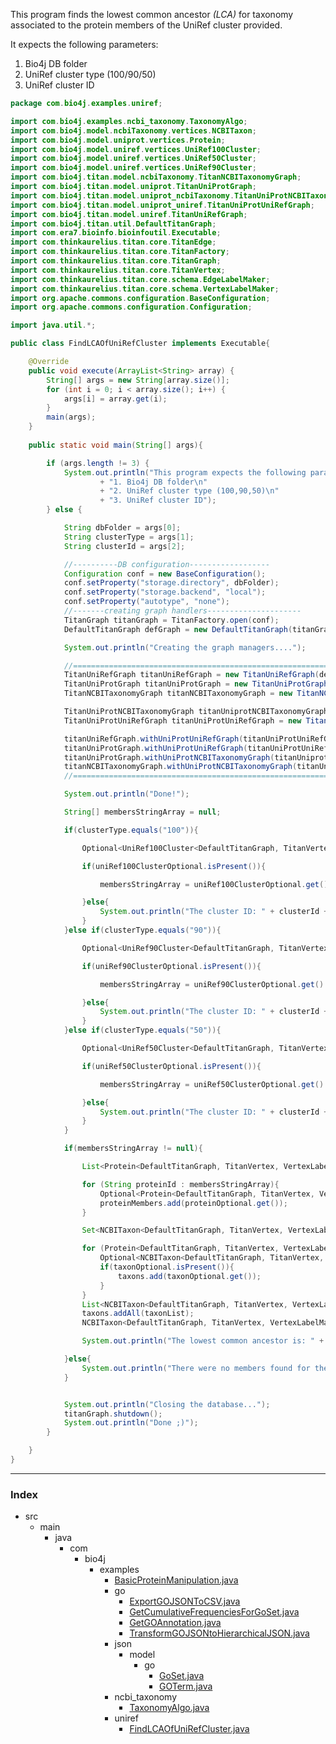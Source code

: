 

This program finds the lowest common ancestor _(LCA)_ for taxonomy associated to the protein members of the UniRef
cluster provided.

It expects the following parameters:

1. Bio4j DB folder
2. UniRef cluster type (100/90/50)
3. UniRef cluster ID



```java
package com.bio4j.examples.uniref;

import com.bio4j.examples.ncbi_taxonomy.TaxonomyAlgo;
import com.bio4j.model.ncbiTaxonomy.vertices.NCBITaxon;
import com.bio4j.model.uniprot.vertices.Protein;
import com.bio4j.model.uniref.vertices.UniRef100Cluster;
import com.bio4j.model.uniref.vertices.UniRef50Cluster;
import com.bio4j.model.uniref.vertices.UniRef90Cluster;
import com.bio4j.titan.model.ncbiTaxonomy.TitanNCBITaxonomyGraph;
import com.bio4j.titan.model.uniprot.TitanUniProtGraph;
import com.bio4j.titan.model.uniprot_ncbiTaxonomy.TitanUniProtNCBITaxonomyGraph;
import com.bio4j.titan.model.uniprot_uniref.TitanUniProtUniRefGraph;
import com.bio4j.titan.model.uniref.TitanUniRefGraph;
import com.bio4j.titan.util.DefaultTitanGraph;
import com.era7.bioinfo.bioinfoutil.Executable;
import com.thinkaurelius.titan.core.TitanEdge;
import com.thinkaurelius.titan.core.TitanFactory;
import com.thinkaurelius.titan.core.TitanGraph;
import com.thinkaurelius.titan.core.TitanVertex;
import com.thinkaurelius.titan.core.schema.EdgeLabelMaker;
import com.thinkaurelius.titan.core.schema.VertexLabelMaker;
import org.apache.commons.configuration.BaseConfiguration;
import org.apache.commons.configuration.Configuration;

import java.util.*;

public class FindLCAOfUniRefCluster implements Executable{

    @Override
    public void execute(ArrayList<String> array) {
        String[] args = new String[array.size()];
        for (int i = 0; i < array.size(); i++) {
            args[i] = array.get(i);
        }
        main(args);
    }
    
    public static void main(String[] args){

        if (args.length != 3) {
            System.out.println("This program expects the following parameters:\n"
                    + "1. Bio4j DB folder\n"
                    + "2. UniRef cluster type (100,90,50)\n"
                    + "3. UniRef cluster ID");
        } else {

	        String dbFolder = args[0];
	        String clusterType = args[1];
	        String clusterId = args[2];

	        //----------DB configuration------------------
	        Configuration conf = new BaseConfiguration();
	        conf.setProperty("storage.directory", dbFolder);
	        conf.setProperty("storage.backend", "local");
	        conf.setProperty("autotype", "none");
	        //-------creating graph handlers---------------------
	        TitanGraph titanGraph = TitanFactory.open(conf);
	        DefaultTitanGraph defGraph = new DefaultTitanGraph(titanGraph);

	        System.out.println("Creating the graph managers....");

	        //====================================================================================
	        TitanUniRefGraph titanUniRefGraph = new TitanUniRefGraph(defGraph);
	        TitanUniProtGraph titanUniProtGraph = new TitanUniProtGraph(defGraph);
	        TitanNCBITaxonomyGraph titanNCBITaxonomyGraph = new TitanNCBITaxonomyGraph(defGraph);

	        TitanUniProtNCBITaxonomyGraph titanUniprotNCBITaxonomyGraph = new TitanUniProtNCBITaxonomyGraph(defGraph, titanUniProtGraph, titanNCBITaxonomyGraph);
	        TitanUniProtUniRefGraph titanUniProtUniRefGraph = new TitanUniProtUniRefGraph(defGraph, titanUniProtGraph, titanUniRefGraph);

	        titanUniRefGraph.withUniProtUniRefGraph(titanUniProtUniRefGraph);
	        titanUniProtGraph.withUniProtUniRefGraph(titanUniProtUniRefGraph);
	        titanUniProtGraph.withUniProtNCBITaxonomyGraph(titanUniprotNCBITaxonomyGraph);
	        titanNCBITaxonomyGraph.withUniProtNCBITaxonomyGraph(titanUniprotNCBITaxonomyGraph);
	        //====================================================================================

	        System.out.println("Done!");

	        String[] membersStringArray = null;

	        if(clusterType.equals("100")){

		        Optional<UniRef100Cluster<DefaultTitanGraph, TitanVertex, VertexLabelMaker, TitanEdge, EdgeLabelMaker>> uniRef100ClusterOptional = titanUniRefGraph.uniRef100ClusterIdIndex().getVertex(clusterId);

		        if(uniRef100ClusterOptional.isPresent()){

			        membersStringArray = uniRef100ClusterOptional.get().members();

		        }else{
			        System.out.println("The cluster ID: " + clusterId + " was not found... :(");
		        }
	        }else if(clusterType.equals("90")){

		        Optional<UniRef90Cluster<DefaultTitanGraph, TitanVertex, VertexLabelMaker, TitanEdge, EdgeLabelMaker>> uniRef90ClusterOptional = titanUniRefGraph.uniRef90ClusterIdIndex().getVertex(clusterId);

		        if(uniRef90ClusterOptional.isPresent()){

			        membersStringArray = uniRef90ClusterOptional.get().members();

		        }else{
			        System.out.println("The cluster ID: " + clusterId + " was not found... :(");
		        }
	        }else if(clusterType.equals("50")){

		        Optional<UniRef50Cluster<DefaultTitanGraph, TitanVertex, VertexLabelMaker, TitanEdge, EdgeLabelMaker>> uniRef50ClusterOptional = titanUniRefGraph.uniRef50ClusterIdIndex().getVertex(clusterId);

		        if(uniRef50ClusterOptional.isPresent()){

			        membersStringArray = uniRef50ClusterOptional.get().members();

		        }else{
			        System.out.println("The cluster ID: " + clusterId + " was not found... :(");
		        }
	        }

	        if(membersStringArray != null){

		        List<Protein<DefaultTitanGraph, TitanVertex, VertexLabelMaker, TitanEdge, EdgeLabelMaker>> proteinMembers = new LinkedList<>();

		        for (String proteinId : membersStringArray){
			        Optional<Protein<DefaultTitanGraph, TitanVertex, VertexLabelMaker, TitanEdge, EdgeLabelMaker>> proteinOptional = titanUniProtGraph.proteinAccessionIndex().getVertex(proteinId);
			        proteinMembers.add(proteinOptional.get());
		        }

		        Set<NCBITaxon<DefaultTitanGraph, TitanVertex, VertexLabelMaker, TitanEdge, EdgeLabelMaker>> taxons = new HashSet<>();

		        for (Protein<DefaultTitanGraph, TitanVertex, VertexLabelMaker, TitanEdge, EdgeLabelMaker> protein :proteinMembers ){
			        Optional<NCBITaxon<DefaultTitanGraph, TitanVertex, VertexLabelMaker, TitanEdge, EdgeLabelMaker>> taxonOptional = protein.proteinNCBITaxon_outV();
			        if(taxonOptional.isPresent()){
				        taxons.add(taxonOptional.get());
			        }
		        }
		        List<NCBITaxon<DefaultTitanGraph, TitanVertex, VertexLabelMaker, TitanEdge, EdgeLabelMaker>> taxonList = new LinkedList<>();
		        taxons.addAll(taxonList);
		        NCBITaxon<DefaultTitanGraph, TitanVertex, VertexLabelMaker, TitanEdge, EdgeLabelMaker> lowestCommonAncestor = TaxonomyAlgo.lowestCommonAncestor(taxonList);

		        System.out.println("The lowest common ancestor is: " + lowestCommonAncestor.scientificName());

	        }else{
		        System.out.println("There were no members found for the cluster provided... :|");
	        }


	        System.out.println("Closing the database...");
	        titanGraph.shutdown();
            System.out.println("Done ;)");
        }

    }
}

```


------

### Index

+ src
  + main
    + java
      + com
        + bio4j
          + examples
            + [BasicProteinManipulation.java][main\java\com\bio4j\examples\BasicProteinManipulation.java]
            + go
              + [ExportGOJSONToCSV.java][main\java\com\bio4j\examples\go\ExportGOJSONToCSV.java]
              + [GetCumulativeFrequenciesForGoSet.java][main\java\com\bio4j\examples\go\GetCumulativeFrequenciesForGoSet.java]
              + [GetGOAnnotation.java][main\java\com\bio4j\examples\go\GetGOAnnotation.java]
              + [TransformGOJSONtoHierarchicalJSON.java][main\java\com\bio4j\examples\go\TransformGOJSONtoHierarchicalJSON.java]
            + json
              + model
                + go
                  + [GoSet.java][main\java\com\bio4j\examples\json\model\go\GoSet.java]
                  + [GOTerm.java][main\java\com\bio4j\examples\json\model\go\GOTerm.java]
            + ncbi_taxonomy
              + [TaxonomyAlgo.java][main\java\com\bio4j\examples\ncbi_taxonomy\TaxonomyAlgo.java]
            + uniref
              + [FindLCAOfUniRefCluster.java][main\java\com\bio4j\examples\uniref\FindLCAOfUniRefCluster.java]

[main\java\com\bio4j\examples\BasicProteinManipulation.java]: ..\BasicProteinManipulation.java.md
[main\java\com\bio4j\examples\go\ExportGOJSONToCSV.java]: ..\go\ExportGOJSONToCSV.java.md
[main\java\com\bio4j\examples\go\GetCumulativeFrequenciesForGoSet.java]: ..\go\GetCumulativeFrequenciesForGoSet.java.md
[main\java\com\bio4j\examples\go\GetGOAnnotation.java]: ..\go\GetGOAnnotation.java.md
[main\java\com\bio4j\examples\go\TransformGOJSONtoHierarchicalJSON.java]: ..\go\TransformGOJSONtoHierarchicalJSON.java.md
[main\java\com\bio4j\examples\json\model\go\GoSet.java]: ..\json\model\go\GoSet.java.md
[main\java\com\bio4j\examples\json\model\go\GOTerm.java]: ..\json\model\go\GOTerm.java.md
[main\java\com\bio4j\examples\ncbi_taxonomy\TaxonomyAlgo.java]: ..\ncbi_taxonomy\TaxonomyAlgo.java.md
[main\java\com\bio4j\examples\uniref\FindLCAOfUniRefCluster.java]: FindLCAOfUniRefCluster.java.md